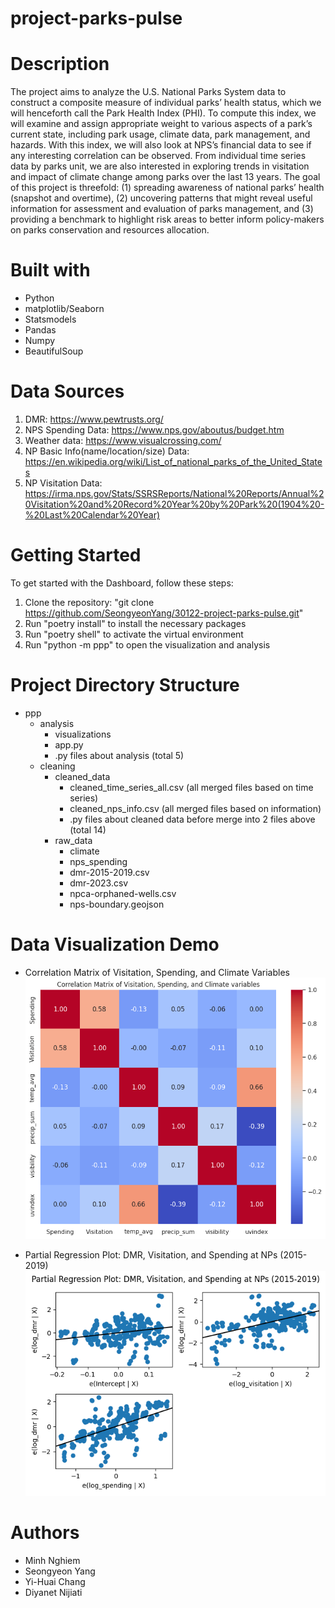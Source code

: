 # project-parks-pulse

# Description
The project aims to analyze the U.S. National Parks System data to construct a composite measure of individual parks’ health status, which we will henceforth call the Park Health Index (PHI). To compute this index, we will examine and assign appropriate weight to various aspects of a park’s current state, including park usage, climate data, park management, and hazards. With this index, we will also look at NPS’s financial data to see if any interesting correlation can be observed. From individual time series data by parks unit, we are also interested in exploring trends in visitation and impact of climate change among parks over the last 13 years. The goal of this project is threefold: (1) spreading awareness of national parks’ health (snapshot and overtime), (2) uncovering patterns that might reveal useful information for assessment and evaluation of parks management, and (3) providing a benchmark to highlight risk areas to better inform policy-makers on parks conservation and resources allocation.


# Built with
- Python
- matplotlib/Seaborn
- Statsmodels
- Pandas
- Numpy
- BeautifulSoup

# Data Sources
1.	DMR: https://www.pewtrusts.org/
2.	NPS Spending Data: https://www.nps.gov/aboutus/budget.htm
3.	Weather data: https://www.visualcrossing.com/ 
4.	NP Basic Info(name/location/size) Data: https://en.wikipedia.org/wiki/List_of_national_parks_of_the_United_States
5.	NP Visitation Data: https://irma.nps.gov/Stats/SSRSReports/National%20Reports/Annual%20Visitation%20and%20Record%20Year%20by%20Park%20(1904%20-%20Last%20Calendar%20Year)


# Getting Started
To get started with the Dashboard, follow these steps:
1.	Clone the repository: "git clone https://github.com/SeongyeonYang/30122-project-parks-pulse.git"
2.	Run "poetry install" to install the necessary packages
3.	Run "poetry shell" to activate the virtual environment
4.	Run "python -m ppp" to open the visualization and analysis

# Project Directory Structure
- ppp
  - analysis
    - visualizations
    - app.py
    - .py files about analysis (total 5)
  - cleaning
    - cleaned_data
      - cleaned_time_series_all.csv (all merged files based on time series)
      - cleaned_nps_info.csv (all merged files based on information)
      - .py files about cleaned data before merge into 2 files above (total 14)
    - raw_data
      - climate
      - nps_spending
      - dmr-2015-2019.csv
      - dmr-2023.csv
      - npca-orphaned-wells.csv
      - nps-boundary.geojson

# Data Visualization Demo
- Correlation Matrix of Visitation, Spending, and Climate Variables
![Correlation Matrix of Visitation, Spending, and Climate Variables](ppp/analysis/visualizations/Correlation%20Matrix%20of%20Visitation%2C%20Spending%2C%20and%20Climate%20Variables.png)


- Partial Regression Plot: DMR, Visitation, and Spending at NPs (2015-2019)
![Regression Plot](ppp/analysis/visualizations/regression_plot.png)


# Authors
- Minh Nghiem 
- Seongyeon Yang 
- Yi-Huai Chang 
- Diyanet Nijiati 

